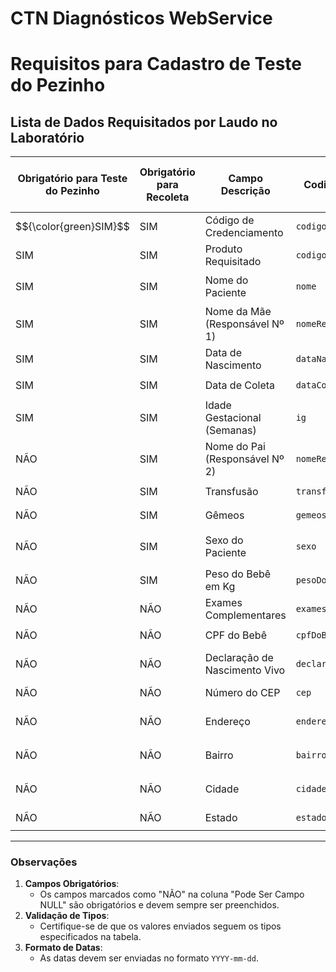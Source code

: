 # CTN Diagnósticos WebService

# **Requisitos para Cadastro de Teste do Pezinho**

## **Lista de Dados Requisitados por Laudo no Laboratório**

| **Obrigatório para Teste do Pezinho** | **Obrigatório para Recoleta** | **Campo Descrição**                  | **Codinome no Sistema**        | **Tipo**                                 | **Pode Ser Campo NULL** |
|---------------------------------------|--------------------------------|---------------------------------------|---------------------------------|------------------------------------------|--------------------------|
| $${\color{green}SIM}$$                                   | SIM                            | Código de Credenciamento             | `codigoCredenciado`            | `INT`                                   | NÃO                      |
| SIM                                   | SIM                            | Produto Requisitado                  | `codigoProduto`                | `INT`                                   | NÃO                      |
| SIM                                   | SIM                            | Nome do Paciente                     | `nome`                         | `VARCHAR(max 250 dígitos)`              | NÃO                      |
| SIM                                   | SIM                            | Nome da Mãe (Responsável Nº 1)       | `nomeResponsavel`              | `VARCHAR(max 250 dígitos)`              | NÃO                      |
| SIM                                   | SIM                            | Data de Nascimento                   | `dataNascimento`               | `DATE(YYYY-mm-dd)`                      | NÃO                      |
| SIM                                   | SIM                            | Data de Coleta                       | `dataColeta`                   | `DATE(YYYY-mm-dd)`                      | NÃO                      |
| SIM                                   | SIM                            | Idade Gestacional (Semanas)          | `ig`                           | `INT`                                   | NÃO                      |
| NÃO                                   | SIM                            | Nome do Pai (Responsável Nº 2)       | `nomeResponsavelDois`          | `VARCHAR(max 250 dígitos)`              | SIM                      |
| NÃO                                   | SIM                            | Transfusão                           | `transfusao`                   | `BOOLEAN (1 ou 0)`                      | SIM                      |
| NÃO                                   | SIM                            | Gêmeos                               | `gemeos`                       | `BOOLEAN (1 ou 0)`                      | SIM                      |
| NÃO                                   | SIM                            | Sexo do Paciente                     | `sexo`                         | `CHAR(max 1 dígito)` – “M” ou “F”       | SIM                      |
| NÃO                                   | SIM                            | Peso do Bebê em Kg                   | `pesoDoBebe`                   | `FLOAT`                                 | SIM                      |
| NÃO                                   | NÃO                            | Exames Complementares                | `exames`                       | `ARRAY(INT)`                            | SIM                      |
| NÃO                                   | NÃO                            | CPF do Bebê                          | `cpfDoBebe`                    | `VARCHAR(max 11 dígitos)`               | SIM                      |
| NÃO                                   | NÃO                            | Declaração de Nascimento Vivo        | `declaracaoNascimentoVivo`     | `VARCHAR(max 100 dígitos)`              | SIM                      |
| NÃO                                   | NÃO                            | Número do CEP                        | `cep`                          | `VARCHAR(max 8 dígitos)`                | SIM                      |
| NÃO                                   | NÃO                            | Endereço                             | `endereco`                     | `VARCHAR(max 250 dígitos)`              | SIM                      |
| NÃO                                   | NÃO                            | Bairro                               | `bairro`                       | `VARCHAR(max 250 dígitos)`              | SIM                      |
| NÃO                                   | NÃO                            | Cidade                               | `cidade`                       | `VARCHAR(max 250 dígitos)`              | SIM                      |
| NÃO                                   | NÃO                            | Estado                               | `estado`                       | `CHAR(max 2 dígitos)`                   | SIM                      |

---

### **Observações**
1. **Campos Obrigatórios**:
   - Os campos marcados como "NÃO" na coluna "Pode Ser Campo NULL" são obrigatórios e devem sempre ser preenchidos.
2. **Validação de Tipos**:
   - Certifique-se de que os valores enviados seguem os tipos especificados na tabela.
3. **Formato de Datas**:
   - As datas devem ser enviadas no formato `YYYY-mm-dd`.
